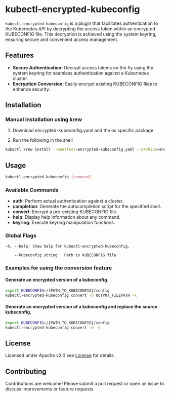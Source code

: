 # kubectl-encrypted-kubeconfig

`kubectl-encrypted-kubeconfig` is a plugin that facilitates authentication to the Kubernetes API by decrypting the access token within an encrypted KUBECONFIG file. This decryption is achieved using the system keyring, ensuring secure and convenient access management.

## Features

- **Secure Authentication:** Decrypt access tokens on the fly using the system keyring for seamless authentication against a Kubernetes cluster.
- **Encryption Conversion:** Easily encrypt existing KUBECONFIG files to enhance security.

## Installation

### Manual installation using krew

1. Download encrypted-kubeconfig.yaml and the os specific package

2. Run the following in the shell

```bash
kubectl krew install --manifest=encrypted-kubeconfig.yaml --archive=encrypted-kubeconfig-[darwin-arm64.tar.gz|linux-amd64.tar.gz|windows-amd64.zip]
```

## Usage
```bash
kubectl-encrypted-kubeconfig [command]
```

### Available Commands
- **auth**: Perform actual authentication against a cluster.
- **completion**: Generate the autocompletion script for the specified shell.
- **convert**: Encrypt a pre-existing KUBECONFIG file.
- **help**: Display help information about any command.
- **keyring**: Execute keyring manipulation functions.

### Global Flags
```
-h, --help: Show help for kubectl-encrypted-kubeconfig.

    --kubeconfig string   Path to KUBECONFIG file
```

### Examples for using the conversion feature

#### Generate an encrypted version of a kubeconfig.
```bash
export KUBECONFIG=/[PATH_TO_KUBECONFIG}/config
kubectl-encrypted-kubeconfig convert -o OUTPUT_FILEPATH -k
```

#### Generate an encrypted version of a kubeconfig and replace the source kubeconfig.
```bash
export KUBECONFIG=/[PATH_TO_KUBECONFIG}/config
kubectl-encrypted-kubeconfig convert -w -k
```

## License
Licensed under Apache v2.0 see [License](https://github.com/n4-de/kubectl-encrypted-kubeconfig/blob/main/LICENSE) for details.

## Contributing
Contributions are welcome! Please submit a pull request or open an issue to discuss improvements or feature requests.

